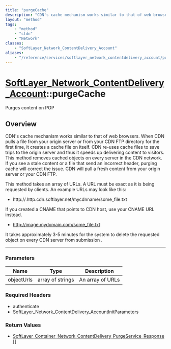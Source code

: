 ```yaml
---
title: "purgeCache"
description: "CDN's cache mechanism works similar to that of web browsers. When CDN pulls a file from your origin server or from your... "
layout: "method"
tags:
    - "method"
    - "sldn"
    - "Network"
classes:
    - "SoftLayer_Network_ContentDelivery_Account"
aliases:
    - "/reference/services/softlayer_network_contentdelivery_account/purgeCache"
---
```

# [SoftLayer_Network_ContentDelivery_Account](/reference/services/SoftLayer_Network_ContentDelivery_Account)::purgeCache

Purges content on POP


## Overview 
CDN's cache mechanism works similar to that of web browsers. When CDN pulls a file from your origin server or from your CDN FTP directory for the first time, it creates a cache file on itself. CDN re-uses cache files to save trips to the origin server and thus it speeds up delivering content to visitors. This method removes cached objects on every server in the CDN network. If you see a stale content or a file that send an incorrect header, purging cache will correct the issue. CDN will pull a fresh content from your origin server or your CDN FTP. 

This method takes an array of URLs. A URL must be exact as it is being requested by clients. An example URLs may look like this: 
* http://<your CDN username>.http.cdn.softlayer.net/mycdnname/some_file.txt


If you created a CNAME that points to CDN host, use your CNAME URL instead. 
* http://image.mydomain.com/some_file.txt


It takes approximately 3-5 minutes for the system to delete the requested object on every CDN server from submission . 

-----

### Parameters 
|Name | Type | Description |
| --- | --- | --- |
|objectUrls| array of strings| An array of URLs|


### Required Headers
* authenticate
* SoftLayer_Network_ContentDelivery_AccountInitParameters


### Return Values
* <a href='/reference/datatypes/SoftLayer_Container_Network_ContentDelivery_PurgeService_Response'>SoftLayer_Container_Network_ContentDelivery_PurgeService_Response[] </a>




